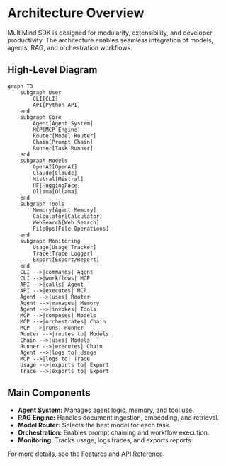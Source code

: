 # Architecture Overview

MultiMind SDK is designed for modularity, extensibility, and developer productivity. The architecture enables seamless integration of models, agents, RAG, and orchestration workflows.

## High-Level Diagram

```mermaid
graph TD
    subgraph User
        CLI[CLI]
        API[Python API]
    end
    subgraph Core
        Agent[Agent System]
        MCP[MCP Engine]
        Router[Model Router]
        Chain[Prompt Chain]
        Runner[Task Runner]
    end
    subgraph Models
        OpenAI[OpenAI]
        Claude[Claude]
        Mistral[Mistral]
        HF[HuggingFace]
        Ollama[Ollama]
    end
    subgraph Tools
        Memory[Agent Memory]
        Calculator[Calculator]
        WebSearch[Web Search]
        FileOps[File Operations]
    end
    subgraph Monitoring
        Usage[Usage Tracker]
        Trace[Trace Logger]
        Export[Export/Report]
    end
    CLI -->|commands| Agent
    CLI -->|workflows| MCP
    API -->|calls| Agent
    API -->|executes| MCP
    Agent -->|uses| Router
    Agent -->|manages| Memory
    Agent -->|invokes| Tools
    MCP -->|composes| Models
    MCP -->|orchestrates| Chain
    MCP -->|runs| Runner
    Router -->|routes to| Models
    Chain -->|uses| Models
    Runner -->|executes| Chain
    Agent -->|logs to| Usage
    MCP -->|logs to| Trace
    Usage -->|exports to| Export
    Trace -->|exports to| Export
```

## Main Components
- **Agent System:** Manages agent logic, memory, and tool use.
- **RAG Engine:** Handles document ingestion, embedding, and retrieval.
- **Model Router:** Selects the best model for each task.
- **Orchestration:** Enables prompt chaining and workflow execution.
- **Monitoring:** Tracks usage, logs traces, and exports reports.

For more details, see the [Features](../features/core-features.md) and [API Reference](../api/rag-api.md). 